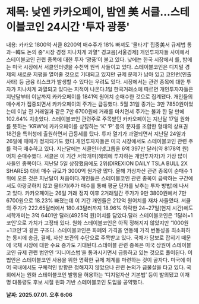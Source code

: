 # **제목: 낮엔 카카오페이, 밤엔 美 서클…스테이블코인 24시간 '투자 광풍'**

  내용: 카카오 1800억·서클 8200억 매수주가 18% 빠져도 '물타기' 집중美서 규제법 통과···韓도 논의 중"시장 경쟁 지나치게 과열" 경고음[서울경제] 개인투자자들 사이에서 스테이블코인 관련 종목에 대한 투자 ‘광풍’이 불고 있다. 낮에는 한국 시장에서 를, 밤에는 미국 시장에서 서클인터넷을 수천억 원씩 사들이고 있다. 스테이블코인은 디지털 경제의 새로운 지평을 열어줄 것으로 기대되고 있지만 규제 문제가 남아 있고 코인런(인출 사태) 등 금융 리스크가 발생할 수 있다는 우려도 있다. 시장에서는 관련 종목에 대한 투자가 지나치게 과열되고 있다는 지적이 나온다.1일 한국거래소에 따르면 개인투자자들은 지난달부터 이날까지 카카오페이를 1841억 원어치 순매수한 것으로 집계됐다. 개인들의 매수세가 집중되면서 카카오페이의 주가는 급등했다. 5월 31일 종가는 3만 7850원이었는데 이날 전 거래일과 같은 7만 6700원에 거래를 마치면서 주가는 불과 한 달 만에 102.64% 치솟았다. 스테이블코인 관련주로 주목받던 카카오페이는 지난달 17일 원화를 뜻하는 ‘KRW’에 카카오페이를 상징하는 ‘K’ ‘P’ 등의 문자를 조합한 형태의 상표권 18건을 특허청에 출원하면서 급등세를 탔다. 투자 열기가 과열되면서 지난달 24일과 26일에 매매가 정지되기도 했다.개인투자자들은 미국 시장에서도 스테이블코인 관련 주를 적극 매수하고 있다. 지난달에는 서클인터넷그룹을 6억 397만 달러(약 8178억 원)어치 순매수했다. 서클은 이 기간 서학개미(해외에 투자하는 개인투자자)가 가장 많이 사들인 종목이다. 지난달 5일 상장했음에도 2위(DIREXION DAILY TSLA BULL 2X SHARES) 대비 매수 규모가 3000억 원가량 많다. 올해 가상자산 관련 종목이 순매수 1위에 오른 것은 지난달이 처음이다.개인들은 스테이블코인 관련 종목이 급락하는 구간에서도 아랑곳하지 않고 물타기(추가 매수를 통해 평균 단가를 낮추는 투자 방법)에 나서고 있다. 카카오페이는 26일 거래 정지 이후 2거래일간 주가가 9만 3800원에서 7만 6700원으로 18.23% 빠졌는데 이 기간 개인들은 212억 원어치를 재차 사들였다. 서클의 주가가 222.65달러에서 180.43달러까지 18.96% 하락한 24~27일(현지 시간)에도 서학개미는 3억 6401만 달러(4925억 원)어치를 담았다.달러 스테이블코인은 ‘1달러=1코인’으로 가치가 고정돼 있다. 원화 스테이블코인은 아직 정해지지 않았지만 ‘1000원=1코인’과 같은 구조다. 스테이블코인은 화폐와 가격을 연동해 가격 변동성을 최소화하는 동시에 송금, 결제, 자산 보관의 수단으로 주목받고 있다. 국채가 담보로 잡히기 때문에 국채 시장에 대한 수요 증가도 기대된다.스테이블 관련 종목은 미국 상원이 스테이블코인 규제 관련 법안인 ‘지니어스법’을 통과시키면서 급등하고 있는 것으로 풀이된다. 이 법안은 스테이블코인 사용을 위한 명확한 규제 체계를 마련하는 것이 골자다. 미국에 이어 국내에서도 구체적인 방향은 정해지지 않았으나 관련 논의가 급물살을 타고 있다. 국회에서는 원화 스테이블코인 발행을 허용하는 ‘디지털자산 기본법’ 등이 발의됐고 이재명 대통령도 후보 시절 원화 기반 스테이블코인 도입을 공약했다.

  **날짜: 2025.07.01. 오후 6:06**